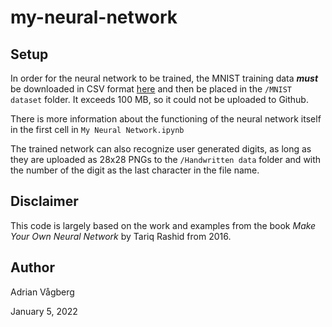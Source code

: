 # my-neural-network
## Setup
In order for the neural network to be trained, the MNIST training data **_must_** be downloaded in CSV format [here](http://www.pjreddie.com/media/files/mnist_train.csv) and then be placed in the `/MNIST dataset` folder. It exceeds 100 MB, so it could not be uploaded to Github.

There is more information about the functioning of the neural network itself in the first cell in `My Neural Network.ipynb`

The trained network can also recognize user generated digits, as long as they are uploaded as 28x28 PNGs to the `/Handwritten data` folder and with the number of the digit as the last character in the file name.
## Disclaimer
This code is largely based on the work and examples from the book _Make Your Own Neural Network_ by Tariq Rashid from 2016.
## Author
Adrian Vågberg

January 5, 2022
